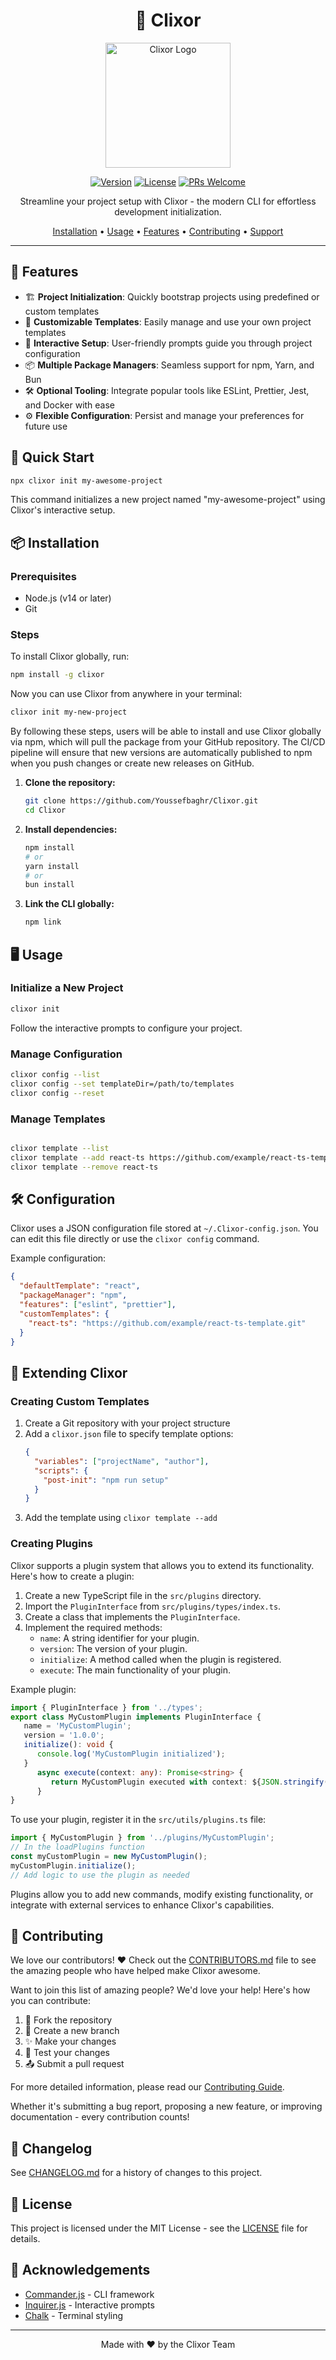 <div align="center">

# 🚀 Clixor

<img src="https://path-to-your-logo.png" alt="Clixor Logo" width="200"/>

[![Version](https://img.shields.io/badge/version-1.0.1-blue.svg)](https://github.com/Youssefbaghr/Clixor)
[![License](https://img.shields.io/badge/license-MIT-green.svg)](https://opensource.org/licenses/MIT)
[![PRs Welcome](https://img.shields.io/badge/PRs-welcome-brightgreen.svg)](CONTRIBUTING.md)

Streamline your project setup with Clixor - the modern CLI for effortless development
initialization.

[Installation](#installation) • [Usage](#usage) • [Features](#features) •
[Contributing](#contributing) • [Support](#support)

</div>

---

## 🌟 Features

- 🏗️ **Project Initialization**: Quickly bootstrap projects using predefined or custom templates
- 🎨 **Customizable Templates**: Easily manage and use your own project templates
- 🧭 **Interactive Setup**: User-friendly prompts guide you through project configuration
- 📦 **Multiple Package Managers**: Seamless support for npm, Yarn, and Bun
- 🛠️ **Optional Tooling**: Integrate popular tools like ESLint, Prettier, Jest, and Docker with ease
- ⚙️ **Flexible Configuration**: Persist and manage your preferences for future use

## 🚀 Quick Start

```bash
npx clixor init my-awesome-project
```

This command initializes a new project named "my-awesome-project" using Clixor's interactive setup.

## 📦 Installation

### Prerequisites

- Node.js (v14 or later)
- Git

### Steps


To install Clixor globally, run:
   ```bash
  npm install -g clixor
   ```

Now you can use Clixor from anywhere in your terminal:
   ```bash
   clixor init my-new-project
```

By following these steps, users will be able to install and use Clixor globally via npm, which will pull the package from your GitHub repository. The CI/CD pipeline will ensure that new versions are automatically published to npm when you push changes or create new releases on GitHub.

1. **Clone the repository:**

   ```bash
   git clone https://github.com/Youssefbaghr/Clixor.git
   cd Clixor
   ```

2. **Install dependencies:**

   ```bash
   npm install
   # or
   yarn install
   # or
   bun install
   ```

3. **Link the CLI globally:**

   ```bash
   npm link
   ```

## 🖥️ Usage

### Initialize a New Project

```bash
clixor init
```

Follow the interactive prompts to configure your project.

### Manage Configuration

```bash
clixor config --list
clixor config --set templateDir=/path/to/templates
clixor config --reset
```

### Manage Templates

```bash

clixor template --list
clixor template --add react-ts https://github.com/example/react-ts-template.git
clixor template --remove react-ts

```

## 🛠️ Configuration

Clixor uses a JSON configuration file stored at `~/.Clixor-config.json`. You can edit this file
directly or use the `clixor config` command.

Example configuration:

```json
{
  "defaultTemplate": "react",
  "packageManager": "npm",
  "features": ["eslint", "prettier"],
  "customTemplates": {
    "react-ts": "https://github.com/example/react-ts-template.git"
  }
}
```

## 🧩 Extending Clixor

### Creating Custom Templates

1. Create a Git repository with your project structure
2. Add a `clixor.json` file to specify template options:
   ```json
   {
     "variables": ["projectName", "author"],
     "scripts": {
       "post-init": "npm run setup"
     }
   }
   ```
3. Add the template using `clixor template --add`

### Creating Plugins

Clixor supports a plugin system that allows you to extend its functionality. Here's how to create a
plugin:

1. Create a new TypeScript file in the `src/plugins` directory.
2. Import the `PluginInterface` from `src/plugins/types/index.ts`.
3. Create a class that implements the `PluginInterface`.
4. Implement the required methods:
   - `name`: A string identifier for your plugin.
   - `version`: The version of your plugin.
   - `initialize`: A method called when the plugin is registered.
   - `execute`: The main functionality of your plugin.

Example plugin:

```typescript
import { PluginInterface } from '../types';
export class MyCustomPlugin implements PluginInterface {
   name = 'MyCustomPlugin';
   version = '1.0.0';
   initialize(): void {
      console.log('MyCustomPlugin initialized');
   }
      async execute(context: any): Promise<string> {
         return MyCustomPlugin executed with context: ${JSON.stringify(context)};
      }
}
```

To use your plugin, register it in the `src/utils/plugins.ts` file:

```typescript
import { MyCustomPlugin } from '../plugins/MyCustomPlugin';
// In the loadPlugins function
const myCustomPlugin = new MyCustomPlugin();
myCustomPlugin.initialize();
// Add logic to use the plugin as needed
```

Plugins allow you to add new commands, modify existing functionality, or integrate with external
services to enhance Clixor's capabilities.

## 🤝 Contributing

We love our contributors! ❤️ Check out the [CONTRIBUTORS.md](CONTRIBUTORS.md) file to see the
amazing people who have helped make Clixor awesome.

Want to join this list of amazing people? We'd love your help! Here's how you can contribute:

1. 🍴 Fork the repository
2. 🌿 Create a new branch
3. ✨ Make your changes
4. 🔧 Test your changes
5. 📤 Submit a pull request

For more detailed information, please read our [Contributing Guide](Docs/CONTRIBUTING.md).

Whether it's submitting a bug report, proposing a new feature, or improving documentation - every
contribution counts!

## 📜 Changelog

See [CHANGELOG.md](Docs/CHANGELOG.md) for a history of changes to this project.

## 📄 License

This project is licensed under the MIT License - see the [LICENSE](LICENSE) file for details.

## 🙏 Acknowledgements

- [Commander.js](https://github.com/tj/commander.js/) - CLI framework
- [Inquirer.js](https://github.com/SBoudrias/Inquirer.js/) - Interactive prompts
- [Chalk](https://github.com/chalk/chalk) - Terminal styling

---

<div align="center">
Made with ❤️ by the Clixor Team
</div>
